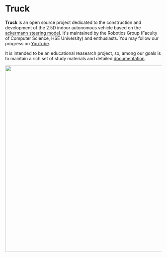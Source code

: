 # Truck

**Truck** is an open source project dedicated to the construction and development of the 2.5D indoor autonomous vehicle based on the [ackermann steering model](https://github.com/robotics-laboratory/truck/blob/master/doc/ackermann_vehicle.md). It's maintained by the Robotics Group (Faculty of Computer Science, HSE University) and enthusiasts. You may follow our progress on [YouTube](https://www.youtube.com/watch?v=hF6cDalz8-I&list=PLR1nN_AQOO9zHpkW-phZnqVywjUCj7zHZ).

It is intended to be an educational reasearch project, so, among our goals is to maintain a rich set of study materials and detailed [documentation](https://github.com/robotics-laboratory/truck/blob/master/doc/README.md).

<img src="https://i.ibb.co/PGqjfDG/truck.jpg" width="600">
